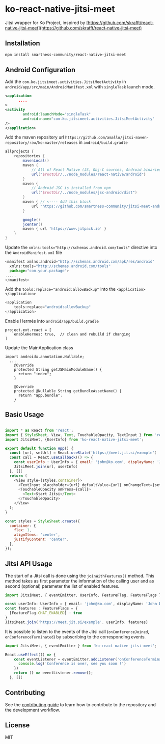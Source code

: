 # ko-react-native-jitsi-meet

Jitsi wrapper for Ko Project, inspired by [https://github.com/skrafft/react-native-jitsi-meet](https://github.com/skrafft/react-native-jitsi-meet)

## Installation

```sh
npm install smartness-community/react-native-jitsi-meet
```

## Android Configuration

Add the `com.ko.jitsimeet.activities.JitsiMeetActivity` in `android/app/src/main/AndroidManifest.xml` with `singleTask` launch mode.

```xml
<application
      ....
>
<activity
        android:launchMode="singleTask"
        android:name="com.ko.jitsimeet.activities.JitsiMeetActivity"
/>
</application>

```

Add the maven repository url `https://github.com/amallo/jitsi-maven-repository/raw/ko-master/releases` in `android/build.gradle`

```gradle
allprojects {
    repositories {
        mavenLocal()
        maven {
            // All of React Native (JS, Obj-C sources, Android binaries) is installed from npm
            url("$rootDir/../node_modules/react-native/android")
        }
        maven {
            // Android JSC is installed from npm
            url("$rootDir/../node_modules/jsc-android/dist")
        }
        maven { // <---- Add this block
            url "https://github.com/smartness-community/jitsi-meet-android-sdk-releases/raw/master/releases"
        }

        google()
        jcenter()
        maven { url 'https://www.jitpack.io' }
    }
}
```

Update the `xmlns:tools="http://schemas.android.com/tools"` directive into the `AndroidManifest.xml` file 

```js
<manifest xmlns:android="http://schemas.android.com/apk/res/android"
  xmlns:tools="http://schemas.android.com/tools"
  package="com.your.package">
.....
</manifest>
```

Add the `tools:replace="android:allowBackup"` into the `<application></application>`

```js
<application
    tools:replace="android:allowBackup"
</application>
```
Enable Hermès into `android/app/build.gradle`

```
project.ext.react = [
    enableHermes: true,  // clean and rebuild if changing
]
```

Update the MainApplication class 
```
import androidx.annotation.Nullable;
  ...
    @Override
    protected String getJSMainModuleName() {
      return "index";
    }

    @Override
    protected @Nullable String getBundleAssetName() {
      return "app.bundle";
    }
```

## Basic Usage

```js

import * as React from 'react';
import { StyleSheet, View, Text, TouchableOpacity, TextInput } from 'react-native';
import JitsiMeet, {UserInfo} from 'ko-react-native-jitsi-meet';

export default function App() {
  const [url, setUrl] = React.useState('https://meet.jit.si/exemple')
  const call = React.useCallback(() => {
    const userInfo : UserInfo = { email: 'john@ko.com', displayName: 'John Doe' }
    JitsiMeet.join(url, userInfo)
  }, [])
  return (
    <View style={styles.container}>
      <TextInput placeholder={url} defaultValue={url} onChangeText={setUrl} />
      <TouchableOpacity onPress={call}>
        <Text>Start Jitsi</Text>
      </TouchableOpacity>
    </View>
  );
}

const styles = StyleSheet.create({
  container: {
    flex: 1,
    alignItems: 'center',
    justifyContent: 'center',
  },
});

```

## Jitsi API Usage

The start of a Jitsi call is done using the `joinWithFeatures()` method. This method takes as first parameter the information of the calling user and as second (optional) parameter the list of enabled features. 

```ts
import JitsiMeet, { eventEmitter, UserInfo, FeatureFlag, FeatureFlags } from 'ko-react-native-jitsi-meet';

const userInfo: UserInfo = { email: 'john@ko.com', displayName: 'John Doe' }
const features : FeatureFlags = {
  [FeatureFlag.CHAT_ENABLED] : true
}
JitsiMeet.join('https://meet.jit.si/exemple', userInfo, features)
```

It is possible to listen to the events of the Jitsi call (`onConferenceJoined`, `onConferenceTerminated`) by subscribing to the corresponding events.

```js
import JitsiMeet, { eventEmitter } from 'ko-react-native-jitsi-meet';

React.useEffect(() => {
    const eventListener = eventEmitter.addListener('onConferenceTerminated', (url: string, error?: string) => {
      console.log('Conference is over, see you soon !')
    })
    return () => eventListener.remove();
  }, [])
```


## Contributing

See the [contributing guide](CONTRIBUTING.md) to learn how to contribute to the repository and the development workflow.

## License

MIT
